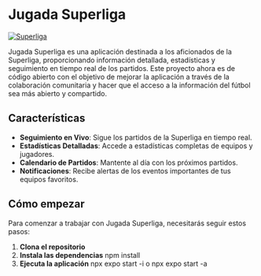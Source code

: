 # Jugada Superliga

[![Superliga](https://img.youtube.com/vi/bPbYsSHQCn4/0.jpg)](https://youtu.be/bPbYsSHQCn4)

Jugada Superliga es una aplicación destinada a los aficionados de la Superliga, proporcionando información detallada, estadísticas y seguimiento en tiempo real de los partidos. Este proyecto ahora es de código abierto con el objetivo de mejorar la aplicación a través de la colaboración comunitaria y hacer que el acceso a la información del fútbol sea más abierto y compartido.

## Características

- **Seguimiento en Vivo**: Sigue los partidos de la Superliga en tiempo real.
- **Estadísticas Detalladas**: Accede a estadísticas completas de equipos y jugadores.
- **Calendario de Partidos**: Mantente al día con los próximos partidos.
- **Notificaciones**: Recibe alertas de los eventos importantes de tus equipos favoritos.

## Cómo empezar

Para comenzar a trabajar con Jugada Superliga, necesitarás seguir estos pasos:

1. **Clona el repositorio**
2. **Instala las dependencias** npm install
3. **Ejecuta la aplicación** npx expo start -i o npx expo start -a
